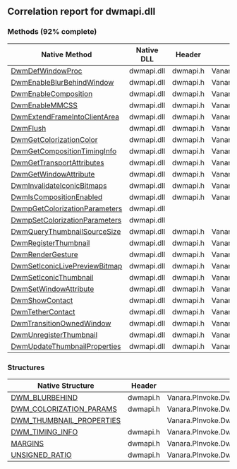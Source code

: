 ## Correlation report for dwmapi.dll
### Methods (92% complete)
Native Method | Native DLL | Header | Managed Method
---- | ---- | ---- | ----
[DwmDefWindowProc](https://www.google.com/search?num=5&q=DwmDefWindowProc+site%3Amsdn.microsoft.com) | dwmapi.dll | dwmapi.h | Vanara.PInvoke.DwmApi.DwmDefWindowProc
[DwmEnableBlurBehindWindow](https://www.google.com/search?num=5&q=DwmEnableBlurBehindWindow+site%3Amsdn.microsoft.com) | dwmapi.dll | dwmapi.h | Vanara.PInvoke.DwmApi.DwmEnableBlurBehindWindow
[DwmEnableComposition](https://www.google.com/search?num=5&q=DwmEnableComposition+site%3Amsdn.microsoft.com) | dwmapi.dll | dwmapi.h | Vanara.PInvoke.DwmApi.DwmEnableComposition
[DwmEnableMMCSS](https://www.google.com/search?num=5&q=DwmEnableMMCSS+site%3Amsdn.microsoft.com) | dwmapi.dll | dwmapi.h | Vanara.PInvoke.DwmApi.DwmEnableMMCSS
[DwmExtendFrameIntoClientArea](https://www.google.com/search?num=5&q=DwmExtendFrameIntoClientArea+site%3Amsdn.microsoft.com) | dwmapi.dll | dwmapi.h | Vanara.PInvoke.DwmApi.DwmExtendFrameIntoClientArea
[DwmFlush](https://www.google.com/search?num=5&q=DwmFlush+site%3Amsdn.microsoft.com) | dwmapi.dll | dwmapi.h | Vanara.PInvoke.DwmApi.DwmFlush
[DwmGetColorizationColor](https://www.google.com/search?num=5&q=DwmGetColorizationColor+site%3Amsdn.microsoft.com) | dwmapi.dll | dwmapi.h | Vanara.PInvoke.DwmApi.DwmGetColorizationColor
[DwmGetCompositionTimingInfo](https://www.google.com/search?num=5&q=DwmGetCompositionTimingInfo+site%3Amsdn.microsoft.com) | dwmapi.dll | dwmapi.h | Vanara.PInvoke.DwmApi.DwmGetCompositionTimingInfo
[DwmGetTransportAttributes](https://www.google.com/search?num=5&q=DwmGetTransportAttributes+site%3Amsdn.microsoft.com) | dwmapi.dll | dwmapi.h | Vanara.PInvoke.DwmApi.DwmGetTransportAttributes
[DwmGetWindowAttribute](https://www.google.com/search?num=5&q=DwmGetWindowAttribute+site%3Amsdn.microsoft.com) | dwmapi.dll | dwmapi.h | Vanara.PInvoke.DwmApi.DwmGetWindowAttribute
[DwmInvalidateIconicBitmaps](https://www.google.com/search?num=5&q=DwmInvalidateIconicBitmaps+site%3Amsdn.microsoft.com) | dwmapi.dll | dwmapi.h | Vanara.PInvoke.DwmApi.DwmInvalidateIconicBitmaps
[DwmIsCompositionEnabled](https://www.google.com/search?num=5&q=DwmIsCompositionEnabled+site%3Amsdn.microsoft.com) | dwmapi.dll | dwmapi.h | Vanara.PInvoke.DwmApi.DwmIsCompositionEnabled
[DwmpGetColorizationParameters](https://www.google.com/search?num=5&q=DwmpGetColorizationParameters+site%3Amsdn.microsoft.com) | dwmapi.dll |  | 
[DwmpSetColorizationParameters](https://www.google.com/search?num=5&q=DwmpSetColorizationParameters+site%3Amsdn.microsoft.com) | dwmapi.dll |  | 
[DwmQueryThumbnailSourceSize](https://www.google.com/search?num=5&q=DwmQueryThumbnailSourceSize+site%3Amsdn.microsoft.com) | dwmapi.dll | dwmapi.h | Vanara.PInvoke.DwmApi.DwmQueryThumbnailSourceSize
[DwmRegisterThumbnail](https://www.google.com/search?num=5&q=DwmRegisterThumbnail+site%3Amsdn.microsoft.com) | dwmapi.dll | dwmapi.h | Vanara.PInvoke.DwmApi.DwmRegisterThumbnail
[DwmRenderGesture](https://www.google.com/search?num=5&q=DwmRenderGesture+site%3Amsdn.microsoft.com) | dwmapi.dll | dwmapi.h | Vanara.PInvoke.DwmApi.DwmRenderGesture
[DwmSetIconicLivePreviewBitmap](https://www.google.com/search?num=5&q=DwmSetIconicLivePreviewBitmap+site%3Amsdn.microsoft.com) | dwmapi.dll | dwmapi.h | Vanara.PInvoke.DwmApi.DwmSetIconicLivePreviewBitmap
[DwmSetIconicThumbnail](https://www.google.com/search?num=5&q=DwmSetIconicThumbnail+site%3Amsdn.microsoft.com) | dwmapi.dll | dwmapi.h | Vanara.PInvoke.DwmApi.DwmSetIconicThumbnail
[DwmSetWindowAttribute](https://www.google.com/search?num=5&q=DwmSetWindowAttribute+site%3Amsdn.microsoft.com) | dwmapi.dll | dwmapi.h | Vanara.PInvoke.DwmApi.DwmSetWindowAttribute
[DwmShowContact](https://www.google.com/search?num=5&q=DwmShowContact+site%3Amsdn.microsoft.com) | dwmapi.dll | dwmapi.h | Vanara.PInvoke.DwmApi.DwmShowContact
[DwmTetherContact](https://www.google.com/search?num=5&q=DwmTetherContact+site%3Amsdn.microsoft.com) | dwmapi.dll | dwmapi.h | Vanara.PInvoke.DwmApi.DwmTetherContact
[DwmTransitionOwnedWindow](https://www.google.com/search?num=5&q=DwmTransitionOwnedWindow+site%3Amsdn.microsoft.com) | dwmapi.dll | dwmapi.h | Vanara.PInvoke.DwmApi.DwmTransitionOwnedWindow
[DwmUnregisterThumbnail](https://www.google.com/search?num=5&q=DwmUnregisterThumbnail+site%3Amsdn.microsoft.com) | dwmapi.dll | dwmapi.h | Vanara.PInvoke.DwmApi.DwmUnregisterThumbnail
[DwmUpdateThumbnailProperties](https://www.google.com/search?num=5&q=DwmUpdateThumbnailProperties+site%3Amsdn.microsoft.com) | dwmapi.dll | dwmapi.h | Vanara.PInvoke.DwmApi.DwmUpdateThumbnailProperties
### Structures
Native Structure | Header | Managed Structure
---- | ---- | ----
[DWM_BLURBEHIND](https://www.google.com/search?num=5&q=DWM_BLURBEHIND+site%3Amsdn.microsoft.com) | dwmapi.h | Vanara.PInvoke.DwmApi+DWM_BLURBEHIND
[DWM_COLORIZATION_PARAMS](https://www.google.com/search?num=5&q=DWM_COLORIZATION_PARAMS+site%3Amsdn.microsoft.com) | dwmapi.h | Vanara.PInvoke.DwmApi+DWM_COLORIZATION_PARAMS
[DWM_THUMBNAIL_PROPERTIES](https://www.google.com/search?num=5&q=DWM_THUMBNAIL_PROPERTIES+site%3Amsdn.microsoft.com) |  | Vanara.PInvoke.DwmApi+DWM_THUMBNAIL_PROPERTIES
[DWM_TIMING_INFO](https://www.google.com/search?num=5&q=DWM_TIMING_INFO+site%3Amsdn.microsoft.com) | dwmapi.h | Vanara.PInvoke.DwmApi+DWM_TIMING_INFO
[MARGINS](https://www.google.com/search?num=5&q=MARGINS+site%3Amsdn.microsoft.com) | dwmapi.h | Vanara.PInvoke.DwmApi+MARGINS
[UNSIGNED_RATIO](https://www.google.com/search?num=5&q=UNSIGNED_RATIO+site%3Amsdn.microsoft.com) | dwmapi.h | Vanara.PInvoke.DwmApi+UNSIGNED_RATIO
